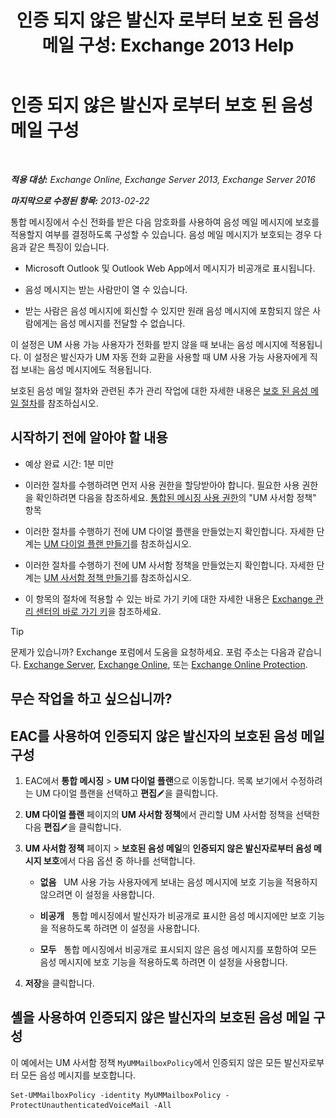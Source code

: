 ﻿---
title: '인증 되지 않은 발신자 로부터 보호 된 음성 메일 구성: Exchange 2013 Help'
TOCTitle: 인증 되지 않은 발신자 로부터 보호 된 음성 메일 구성
ms:assetid: 106bfa0a-a0fa-4a1b-bd59-4b6df1d0d61d
ms:mtpsurl: https://technet.microsoft.com/ko-kr/library/Dd335098(v=EXCHG.150)
ms:contentKeyID: 52057883
ms.date: 05/22/2018
mtps_version: v=EXCHG.150
ms.translationtype: MT
---

# 인증 되지 않은 발신자 로부터 보호 된 음성 메일 구성

 

_**적용 대상:** Exchange Online, Exchange Server 2013, Exchange Server 2016_

_**마지막으로 수정된 항목:** 2013-02-22_

통합 메시징에서 수신 전화를 받은 다음 암호화를 사용하여 음성 메일 메시지에 보호를 적용할지 여부를 결정하도록 구성할 수 있습니다. 음성 메일 메시지가 보호되는 경우 다음과 같은 특징이 있습니다.

  - Microsoft Outlook 및 Outlook Web App에서 메시지가 비공개로 표시됩니다.

  - 음성 메시지는 받는 사람만이 열 수 있습니다.

  - 받는 사람은 음성 메시지에 회신할 수 있지만 원래 음성 메시지에 포함되지 않은 사람에게는 음성 메시지를 전달할 수 없습니다.

이 설정은 UM 사용 가능 사용자가 전화를 받지 않을 때 보내는 음성 메시지에 적용됩니다. 이 설정은 발신자가 UM 자동 전화 교환을 사용할 때 UM 사용 가능 사용자에게 직접 보내는 음성 메시지에도 적용됩니다.

보호된 음성 메일 절차와 관련된 추가 관리 작업에 대한 자세한 내용은 [보호 된 음성 메일 절차](protected-voice-mail-procedures-exchange-2013-help.md)를 참조하십시오.

## 시작하기 전에 알아야 할 내용

  - 예상 완료 시간: 1분 미만

  - 이러한 절차를 수행하려면 먼저 사용 권한을 할당받아야 합니다. 필요한 사용 권한을 확인하려면 다음을 참조하세요. [통합된 메시징 사용 권한](unified-messaging-permissions-exchange-2013-help.md)의 "UM 사서함 정책" 항목

  - 이러한 절차를 수행하기 전에 UM 다이얼 플랜을 만들었는지 확인합니다. 자세한 단계는 [UM 다이얼 플랜 만들기](create-a-um-dial-plan-exchange-2013-help.md)를 참조하십시오.

  - 이러한 절차를 수행하기 전에 UM 사서함 정책을 만들었는지 확인합니다. 자세한 단계는 [UM 사서함 정책 만들기](create-a-um-mailbox-policy-exchange-2013-help.md)를 참조하십시오.

  - 이 항목의 절차에 적용할 수 있는 바로 가기 키에 대한 자세한 내용은 [Exchange 관리 센터의 바로 가기 키](keyboard-shortcuts-in-the-exchange-admin-center-exchange-online-protection-help.md)을 참조하세요.


> [!TIP]
> 문제가 있습니까? Exchange 포럼에서 도움을 요청하세요. 포럼 주소는 다음과 같습니다. <A href="https://go.microsoft.com/fwlink/p/?linkid=60612">Exchange Server</A>, <A href="https://go.microsoft.com/fwlink/p/?linkid=267542">Exchange Online</A>, 또는 <A href="https://go.microsoft.com/fwlink/p/?linkid=285351">Exchange Online Protection</A>.



## 무슨 작업을 하고 싶으십니까?

## EAC를 사용하여 인증되지 않은 발신자의 보호된 음성 메일 구성

1.  EAC에서 **통합 메시징** \> **UM 다이얼 플랜**으로 이동합니다. 목록 보기에서 수정하려는 UM 다이얼 플랜을 선택하고 **편집**![편집 아이콘](images/JJ218640.6f53ccb2-1f13-4c02-bea0-30690e6ea71d(EXCHG.150).gif "편집 아이콘")을 클릭합니다.

2.  **UM 다이얼 플랜** 페이지의 **UM 사서함 정책**에서 관리할 UM 사서함 정책을 선택한 다음 **편집**![편집 아이콘](images/JJ218640.6f53ccb2-1f13-4c02-bea0-30690e6ea71d(EXCHG.150).gif "편집 아이콘")을 클릭합니다.

3.  **UM 사서함 정책** 페이지 \> **보호된 음성 메일**의 **인증되지 않은 발신자로부터 음성 메시지 보호**에서 다음 옵션 중 하나를 선택합니다.
    
      - **없음**   UM 사용 가능 사용자에게 보내는 음성 메시지에 보호 기능을 적용하지 않으려면 이 설정을 사용합니다.
    
      - **비공개**   통합 메시징에서 발신자가 비공개로 표시한 음성 메시지에만 보호 기능을 적용하도록 하려면 이 설정을 사용합니다.
    
      - **모두**   통합 메시징에서 비공개로 표시되지 않은 음성 메시지를 포함하여 모든 음성 메시지에 보호 기능을 적용하도록 하려면 이 설정을 사용합니다.

4.  **저장**을 클릭합니다.

## 셸을 사용하여 인증되지 않은 발신자의 보호된 음성 메일 구성

이 예에서는 UM 사서함 정책 `MyUMMailboxPolicy`에서 인증되지 않은 모든 발신자로부터 모든 음성 메시지를 보호합니다.

    Set-UMMailboxPolicy -identity MyUMMailboxPolicy -ProtectUnauthenticatedVoiceMail -All

